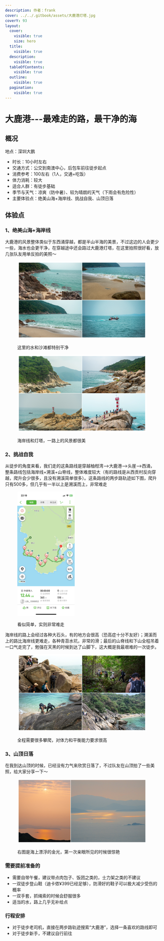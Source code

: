 ```yaml
---
description: 作者：frank
cover: ../../.gitbook/assets/大鹿港灯塔.jpg
coverY: 93
layout:
  cover:
    visible: true
    size: hero
  title:
    visible: true
  description:
    visible: true
  tableOfContents:
    visible: true
  outline:
    visible: true
  pagination:
    visible: true
---
```


# 大鹿港---最难走的路，最干净的海

## 概况

地点：深圳大鹏

* 时长：10小时左右
* 交通方式：公交到南澳中心，后包车前往徒步起点
* 消费参考：100左右（1人，交通+吃饭）
* 体力消耗：较大
* 适合人群：有徒步基础
* 季节与天气：凉爽（防中暑）、较为晴朗的天气（下雨会有危险性）
* 主要体验点：绝美山海+海岸线、挑战自我、山顶日落

## 体验点

### 1、绝美山海+海岸线

大鹿港的风景整体类似于东西涌穿越，都是半山半海的美景，不过这边的人会更少一些，海水也会更干净，在穿越途中还会路过大鹿港灯塔，在这里拍照很好看，放几张队友用单反拍的美照～

<figure><img src="../../.gitbook/assets/大鹿港1.jpg" alt=""><figcaption><p>这里的水和沙滩都特别干净</p></figcaption></figure>

<figure><img src="../../.gitbook/assets/大鹿港2.jpg" alt=""><figcaption><p>海岸线和灯塔，一路上的风景都很美</p></figcaption></figure>

### 2、挑战自我

从徒步的角度来看，我们走的这条路线是穿越柚柑湾-->大鹿港-->头崖-->西涌，整条路线包括海岸线+溯溪+山脊线，整体难度较大（有的路线是从西贡村反向穿越，爬升会少很多，且没有溯溪简单很多）。这条路线的两步路轨迹如下图，爬升只有500多，但几乎有一半以上是溯溪而上，非常难走

<figure><img src="../../.gitbook/assets/大鹿港3.jpeg" alt="" width="188"><figcaption><p>看似简单，实则非常难走</p></figcaption></figure>

海岸线的路上会经过各种大石头，有的地方会很高（恐高症十分不友好）；溯溪而上的路比海岸线更难走，各种青苔水坑，非常的滑；最后的山脊线和下山全程吊着一口气走完了，勉强在天黑的时候到达了山脚下，这大概是我最艰难的一次徒步。

<figure><img src="../../.gitbook/assets/大鹿港4.jpg" alt=""><figcaption><p>全程需要很多攀爬，对体力和平衡能力要求很高</p></figcaption></figure>

### 3、山顶日落

在我到达山顶的时候，已经没有力气来欣赏日落了，不过队友在山顶拍了一些美照，给大家分享一下～

<figure><img src="../../.gitbook/assets/大鹿港5.jpg" alt=""><figcaption><p>右图是海上漂浮的金光，第一次亲眼所见的时候很惊艳</p></figcaption></figure>

### 需要提前准备的

* 需要自带午餐，建议带点肉包子、饭团之类的，士力架之类的不建议
* 一双徒步登山鞋（迪卡侬¥399已经足够），防滑好的鞋子可以极大减少受伤的概率
* 一双手套，抓绳索的时候会舒服很多
* 适当的水，路上几乎无补给点

### 行程安排

* 对于徒步老司机，直接在两步路轨迹搜索“大鹿港”，选择一条喜欢的路线即可
* 对于徒步新手，不建议自行前往
